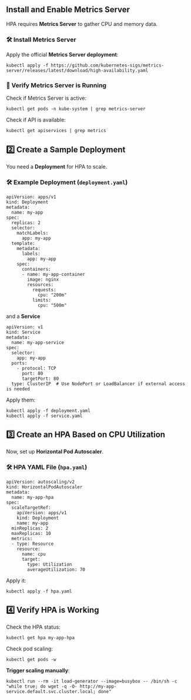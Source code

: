 ## **Install and Enable Metrics Server**

HPA requires **Metrics Server** to gather CPU and memory data.

### **🛠 Install Metrics Server**

Apply the official **Metrics Server deployment**:



```
kubectl apply -f https://github.com/kubernetes-sigs/metrics-server/releases/latest/download/high-availability.yaml
```

### **🔹 Verify Metrics Server is Running**

Check if Metrics Server is active:



```
kubectl get pods -n kube-system | grep metrics-server
```

Check if API is available:

```
kubectl get apiservices | grep metrics
```

## **2️⃣ Create a Sample Deployment**

You need a **Deployment** for HPA to scale.

### **🛠 Example Deployment (**`deployment.yaml`**)**

```
apiVersion: apps/v1
kind: Deployment
metadata:
  name: my-app
spec:
  replicas: 2
  selector:
    matchLabels:
      app: my-app
  template:
    metadata:
      labels:
        app: my-app
    spec:
      containers:
      - name: my-app-container
        image: nginx
        resources:
          requests:
            cpu: "200m"
          limits:
            cpu: "500m"

```
and a **Service**

```
apiVersion: v1
kind: Service
metadata:
  name: my-app-service
spec:
  selector:
    app: my-app
  ports:
    - protocol: TCP
      port: 80
      targetPort: 80
  type: ClusterIP  # Use NodePort or LoadBalancer if external access is needed

```
Apply them:

```
kubectl apply -f deployment.yaml
kubectl apply -f service.yaml
```

## **3️⃣ Create an HPA Based on CPU Utilization**

Now, set up **Horizontal Pod Autoscaler**.

### **🛠 HPA YAML File (**`hpa.yaml`**)**

```
apiVersion: autoscaling/v2
kind: HorizontalPodAutoscaler
metadata:
  name: my-app-hpa
spec:
  scaleTargetRef:
    apiVersion: apps/v1
    kind: Deployment
    name: my-app
  minReplicas: 2
  maxReplicas: 10
  metrics:
  - type: Resource
    resource:
      name: cpu
      target:
        type: Utilization
        averageUtilization: 70
```

Apply it:

```
kubectl apply -f hpa.yaml
```

## **4️⃣ Verify HPA is Working**

Check the HPA status:

```
kubectl get hpa my-app-hpa
```

Check pod scaling:

```
kubectl get pods -w
```

**Trigger scaling manually**:



```
kubectl run --rm -it load-generator --image=busybox -- /bin/sh -c "while true; do wget -q -O- http://my-app-service.default.svc.cluster.local; done"
```